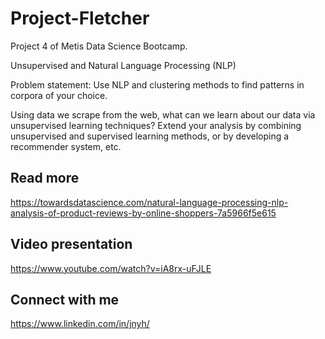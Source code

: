 # Project-Fletcher

Project 4 of Metis Data Science Bootcamp.

Unsupervised and Natural Language Processing (NLP)

Problem statement: Use NLP and clustering methods to find patterns in corpora of your choice.

Using data we scrape from the web, what can we learn about our data via unsupervised learning techniques? 
Extend your analysis by combining unsupervised and supervised learning methods, or by developing a recommender system, etc.

## Read more
https://towardsdatascience.com/natural-language-processing-nlp-analysis-of-product-reviews-by-online-shoppers-7a5966f5e615

## Video presentation
https://www.youtube.com/watch?v=iA8rx-uFJLE

## Connect with me
https://www.linkedin.com/in/jnyh/
